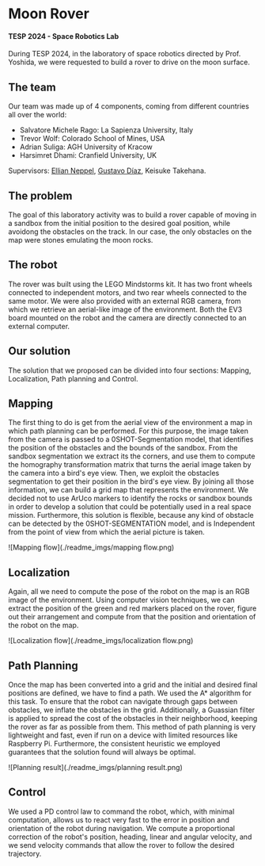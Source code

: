 # Moon Rover
#### TESP 2024 - Space Robotics Lab

During TESP 2024, in the laboratory of space robotics directed by Prof. Yoshida, we were requested to build a rover to drive on the moon surface.

## The team
Our team was made up of 4 components, coming from different countries all over the world:
 - Salvatore Michele Rago: La Sapienza University, Italy
 - Trevor Wolf: Colorado School of Mines, USA
 - Adrian Suliga: AGH University of Kracow
 - Harsimret Dhami: Cranfield University, UK 

Supervisors: [Ellian Neppel](https://www.linkedin.com/in/elian-neppel/), [Gustavo Díaz](https://www.linkedin.com/in/gustavo-diaz-space-robotics/), Keisuke Takehana.

## The problem
The goal of this laboratory activity was to build a rover capable of moving in a sandbox from the initial position to the desired goal position, while avoidong the obstacles on the track. In our case, the only obstacles on the map were stones emulating the moon rocks.

## The robot
The rover was built using the LEGO Mindstorms kit. It has two front wheels connected to independent motors, and two rear wheels connected to the same motor.
We were also provided with an external RGB camera, from which we retrieve an aerial-like image of the environment.
Both the EV3 board mounted on the robot and the camera are directly connected to an external computer.

## Our solution
The solution that we proposed can be divided into four sections: Mapping, Localization, Path planning and Control.

## Mapping
The first thing to do is get from the aerial view of the environment a map in which path planning can be performed. For this purpose, the image taken from the camera is passed to a 0SHOT-Segmentation model, that identifies the position of the obstacles and the bounds of the sandbox. From the sandbox segmentation we extract its the corners, and use them to compute the homography transformation matrix that turns the aerial image taken by the camera into a bird's eye view. Then, we exploit the obstacles segmentation to get their position in the bird's eye view. By joining all those information, we can build a grid map that represents the environment.
We decided not to use ArUco markers to identify the rocks or sandbox bounds in order to develop a solution that could be potentially used in a real space mission. Furthermore, this solution is flexible, because any kind of obstacle can be detected by the 0SHOT-SEGMENTATION model, and is Independent from the point of view from which the aerial picture is taken.

![Mapping flow](./readme_imgs/mapping flow.png)

## Localization 
Again, all we need to compute the pose of the robot on the map is an RGB image of the environment. Using computer vision techniques, we can extract the position of the green and red markers placed on the rover, figure out their arrangement and compute from that the position and orientation of the robot on the map.

![Localization flow](./readme_imgs/localization flow.png)

## Path Planning
Once the map has been converted into a grid and the initial and desired final positions are defined, we have to find a path. We used the A* algorithm for this task. To ensure that the robot can navigate through gaps between obstacles, we inflate the obstacles in the grid. Additionally, a Guassian filter is applied to spread the cost of the obstacles in their neighborhood, keeping the rover as far as possible from them.
This method of path planning is very lightweight and fast, even if run on a device with limited resources like Raspberry Pi. Furthermore, the consistent heuristic we employed guarantees that the solution found will always be optimal.

![Planning result](./readme_imgs/planning result.png)

## Control
We used a PD control law to command the robot, which, with minimal computation, allows us to react very fast to the error in position and orientation of the robot during navigation. We compute a proportional correction of the robot's position, heading, linear and angular velocity, and we send velocity commands that allow the rover to follow the desired trajectory.
